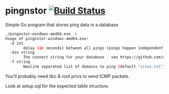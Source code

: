 # pingnstor [![Build Status](https://travis-ci.org/jrcichra/pingnstor.svg?branch=master)](https://travis-ci.org/jrcichra/pingnstor)

Simple Go program that stores ping data in a database

```bash
./pingnstor-windows-amd64.exe -h
Usage of pingnstor-windows-amd64.exe:
  -d int
        delay (in seconds) between all pings (pings happen independently of each other and will go out of sync) (default 60)
  -dsn string
        The connect string for your database - see https://github.com/go-sql-driver/mysql#dsn-data-source-name
  -f string
        Newline separated list of domains to ping (default "sites.txt")
```

You'll probably need libc & root privs to send ICMP packets.

Look at setup.sql for the expected table structure.
